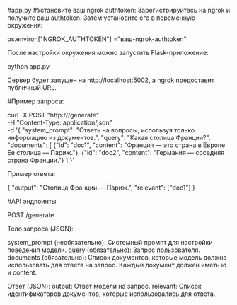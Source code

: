 #app.py
#Установите ваш ngrok authtoken: Зарегистрируйтесь на ngrok и получите ваш authtoken. Затем установите его в переменную окружения:

os.environ["NGROK_AUTHTOKEN"] ="ваш-ngrok-authtoken"

После настройки окружения можно запустить Flask-приложение:

python app.py

Сервер будет запущен на http://localhost:5002, а ngrok предоставит публичный URL.

#Пример запроса:

curl -X POST "http://<ngrok-url>/generate" \
-H "Content-Type: application/json" \
-d '{
    "system_prompt": "Ответь на вопросы, используя только информацию из документов.",
    "query": "Какая столица Франции?",
    "documents": [
        {"id": "doc1", "content": "Франция — это страна в Европе. Ее столица — Париж."},
        {"id": "doc2", "content": "Германия — соседняя страна Франции."}
    ]
}'

Пример ответа:

{
  "output": "Столица Франции — Париж.",
  "relevant": ["doc1"]
}

#API эндпоинты

POST /generate

Тело запроса (JSON):

system_prompt (необязательно): Системный промпт для настройки поведения модели.
query (обязательно): Запрос пользователя.
documents (обязательно): Список документов, которые модель должна использовать для ответа на запрос. Каждый документ должен иметь id и content.

Ответ (JSON):
output: Ответ модели на запрос.
relevant: Список идентификаторов документов, которые использовались для ответа.